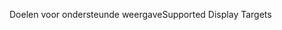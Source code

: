 <span data-ttu-id="f859b-101">Doelen voor ondersteunde weergave</span><span class="sxs-lookup"><span data-stu-id="f859b-101">Supported Display Targets</span></span>
